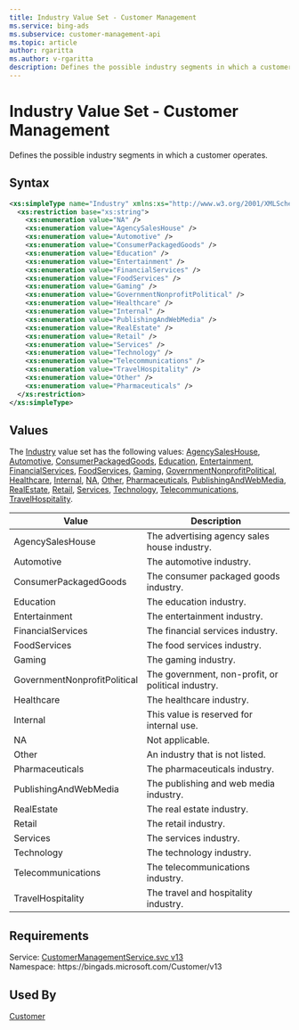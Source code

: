 ```yaml
---
title: Industry Value Set - Customer Management
ms.service: bing-ads
ms.subservice: customer-management-api
ms.topic: article
author: rgaritta
ms.author: v-rgaritta
description: Defines the possible industry segments in which a customer operates.
---
```

# Industry Value Set - Customer Management
Defines the possible industry segments in which a customer operates.

## Syntax
```xml
<xs:simpleType name="Industry" xmlns:xs="http://www.w3.org/2001/XMLSchema">
  <xs:restriction base="xs:string">
    <xs:enumeration value="NA" />
    <xs:enumeration value="AgencySalesHouse" />
    <xs:enumeration value="Automotive" />
    <xs:enumeration value="ConsumerPackagedGoods" />
    <xs:enumeration value="Education" />
    <xs:enumeration value="Entertainment" />
    <xs:enumeration value="FinancialServices" />
    <xs:enumeration value="FoodServices" />
    <xs:enumeration value="Gaming" />
    <xs:enumeration value="GovernmentNonprofitPolitical" />
    <xs:enumeration value="Healthcare" />
    <xs:enumeration value="Internal" />
    <xs:enumeration value="PublishingAndWebMedia" />
    <xs:enumeration value="RealEstate" />
    <xs:enumeration value="Retail" />
    <xs:enumeration value="Services" />
    <xs:enumeration value="Technology" />
    <xs:enumeration value="Telecommunications" />
    <xs:enumeration value="TravelHospitality" />
    <xs:enumeration value="Other" />
    <xs:enumeration value="Pharmaceuticals" />
  </xs:restriction>
</xs:simpleType>
```

## <a name="values"></a>Values

The [Industry](industry.md) value set has the following values: [AgencySalesHouse](#agencysaleshouse), [Automotive](#automotive), [ConsumerPackagedGoods](#consumerpackagedgoods), [Education](#education), [Entertainment](#entertainment), [FinancialServices](#financialservices), [FoodServices](#foodservices), [Gaming](#gaming), [GovernmentNonprofitPolitical](#governmentnonprofitpolitical), [Healthcare](#healthcare), [Internal](#internal), [NA](#na), [Other](#other), [Pharmaceuticals](#pharmaceuticals), [PublishingAndWebMedia](#publishingandwebmedia), [RealEstate](#realestate), [Retail](#retail), [Services](#services), [Technology](#technology), [Telecommunications](#telecommunications), [TravelHospitality](#travelhospitality).

|Value|Description|
|-----------|---------------|
|<a name="agencysaleshouse"></a>AgencySalesHouse|The advertising agency sales house industry.|
|<a name="automotive"></a>Automotive|The automotive industry.|
|<a name="consumerpackagedgoods"></a>ConsumerPackagedGoods|The consumer packaged goods industry.|
|<a name="education"></a>Education|The education industry.|
|<a name="entertainment"></a>Entertainment|The entertainment industry.|
|<a name="financialservices"></a>FinancialServices|The financial services industry.|
|<a name="foodservices"></a>FoodServices|The food services industry.|
|<a name="gaming"></a>Gaming|The gaming industry.|
|<a name="governmentnonprofitpolitical"></a>GovernmentNonprofitPolitical|The government, non-profit, or political industry.|
|<a name="healthcare"></a>Healthcare|The healthcare industry.|
|<a name="internal"></a>Internal|This value is reserved for internal use.|
|<a name="na"></a>NA|Not applicable.|
|<a name="other"></a>Other|An industry that is not listed.|
|<a name="pharmaceuticals"></a>Pharmaceuticals|The pharmaceuticals industry.|
|<a name="publishingandwebmedia"></a>PublishingAndWebMedia|The publishing and web media industry.|
|<a name="realestate"></a>RealEstate|The real estate industry.|
|<a name="retail"></a>Retail|The retail industry.|
|<a name="services"></a>Services|The services industry.|
|<a name="technology"></a>Technology|The technology industry.|
|<a name="telecommunications"></a>Telecommunications|The telecommunications industry.|
|<a name="travelhospitality"></a>TravelHospitality|The travel and hospitality industry.|

## Requirements
Service: [CustomerManagementService.svc v13](https://clientcenter.api.bingads.microsoft.com/Api/CustomerManagement/v13/CustomerManagementService.svc)  
Namespace: https\://bingads.microsoft.com/Customer/v13  

## Used By
[Customer](customer.md)  
